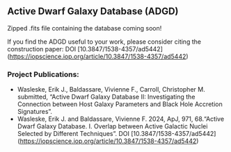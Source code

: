 ## Active Dwarf Galaxy Database (ADGD)

Zipped .fits file containing the database coming soon!


If you find the ADGD useful to your work, please consider citing the construction paper: DOI [10.3847/1538-4357/ad5442] (https://iopscience.iop.org/article/10.3847/1538-4357/ad5442)

### Project Publications:
  + Wasleske, Erik J., Baldassare, Vivienne F., Carroll, Christopher M. submitted, “Active Dwarf Galaxy Database II: Investigating the Connection between Host Galaxy Parameters and Black Hole Accretion Signatures”.
  + Wasleske, Erik J. and Baldassare, Vivienne F. 2024, ApJ, 971, 68.“Active Dwarf Galaxy Database. I. Overlap between Active Galactic Nuclei Selected by Different Techniques”. DOI [10.3847/1538-4357/ad5442] (https://iopscience.iop.org/article/10.3847/1538-4357/ad5442)
